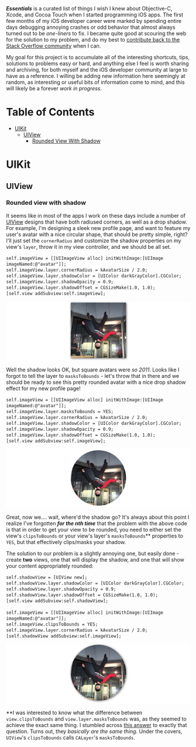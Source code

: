 ***Essentials*** is a curated list of things I wish I knew about Objective-C, Xcode, and Cocoa Touch when I started programming iOS apps. The first few months of my iOS developer career were marked by spending entire days debugging annoying crashes or odd behavior that almost always turned out to be *one-liners* to fix. I became quite good at scouring the web for the solution to my problem, and do my best to [contribute back to the Stack Overflow community](http://stackoverflow.com/users/3132984/mike) when I can.

My goal for this project is to accumulate all of the interesting shortcuts, tips, solutions to problems easy or hard, and anything else I feel is worth sharing and archiving, for both myself and the iOS developer community at large to have as a reference. I willing be adding new information here seemingly at random, as interesting or useful bits of information come to mind, and this will likely be a forever *work in progress*.

# Table of Contents

* [UIKit](#UIKit)
  * [UIView](#UIView)
    * [Rounded View With Shadow](#rounded-view-with-shadow) 

  
# UIKit
  
## UIView
  
### Rounded view with shadow

It seems like in most of the apps I work on these days include a number of [UIView](https://developer.apple.com/library/ios/documentation/UIKit/Reference/UIView_Class/) designs that have both radiused corners, as well as a drop shadow. For example, I'm designing a sleek new profile page, and want to feature my user's avatar with a nice circular shape, that should be pretty simple, right? I'll just set the `cornerRadius` and customize the shadow properties on my view's `layer`, throw it in my view controller, and we should be all set.

    self.imageView = [[UIImageView alloc] initWithImage:[UIImage imageNamed:@"avatar"]];
    self.imageView.layer.cornerRadius = kAvatarSize / 2.0;
    self.imageView.layer.shadowColor = [UIColor darkGrayColor].CGColor;
    self.imageView.layer.shadowOpacity = 0.9;
    self.imageView.layer.shadowOffset = CGSizeMake(1.0, 1.0);
    [self.view addSubview:self.imageView];

![fail1](Screenshots/1.png)

Well the shadow looks OK, but square avatars were *so 2011*. Looks like I forgot to tell the layer to `masksToBounds` - let's throw that in there and we should be ready to see this pretty rounded avatar with a nice drop shadow effect for my new profile page!

    self.imageView = [[UIImageView alloc] initWithImage:[UIImage imageNamed:@"avatar"]];
    self.imageView.layer.masksToBounds = YES;
    self.imageView.layer.cornerRadius = kAvatarSize / 2.0;
    self.imageView.layer.shadowColor = [UIColor darkGrayColor].CGColor;
    self.imageView.layer.shadowOpacity = 0.9;
    self.imageView.layer.shadowOffset = CGSizeMake(1.0, 1.0);
    [self.view addSubview:self.imageView];

![fail2](Screenshots/2.png)

Great, now we.... wait, where'd the shadow go? It's always about this point I realize I've forgotten ***for the nth time*** that the problem with the above code is that in order to get your view to be rounded, you need to either set the view's `clipsToBounds` or your view's layer's `masksToBounds`** properties to `YES`, but that effectively clips/masks your shadow.

The solution to our problem is a slightly annoying one, but easily done - create **two** views, one that will display the shadow, and one that will show your content appropriately rounded:

    self.shadowView = [UIView new];
    self.shadowView.layer.shadowColor = [UIColor darkGrayColor].CGColor;
    self.shadowView.layer.shadowOpacity = 0.9;
    self.shadowView.layer.shadowOffset = CGSizeMake(1.0, 1.0);
    [self.view addSubview:self.shadowView];

    self.imageView = [[UIImageView alloc] initWithImage:[UIImage imageNamed:@"avatar"]];
    self.imageView.clipsToBounds = YES;
    self.imageView.layer.cornerRadius = kAvatarSize / 2.0;
    [self.shadowView addSubview:self.imageView];

![fail2](Screenshots/3.png)

**I was interested to know what the difference between `view.clipsToBounds` and `view.layer.masksToBounds` was, as they seemed to achieve the exact same thing. I stumbled across [this answer](http://stackoverflow.com/a/1177978/3132984) to exactly that question. Turns out, they *basically are the same thing*. Under the covers, `UIView`'s `clipsToBounds` calls `CALayer`'s `masksToBounds`.
